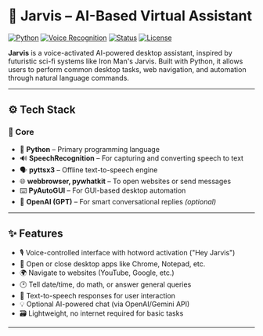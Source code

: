 # 🤖 Jarvis – AI-Based Virtual Assistant

[![Python](https://img.shields.io/badge/Language-Python-3776AB?logo=python)](https://www.python.org/)
[![Voice Recognition](https://img.shields.io/badge/Tech-Speech_Recognition-yellowgreen)]()
[![Status](https://img.shields.io/badge/Status-Completed-brightgreen)]()
[![License](https://img.shields.io/badge/License-MIT-blue.svg)](LICENSE)

**Jarvis** is a voice-activated AI-powered desktop assistant, inspired by futuristic sci-fi systems like Iron Man's Jarvis. Built with Python, it allows users to perform common desktop tasks, web navigation, and automation through natural language commands.

---

## ⚙️ Tech Stack

### 🧠 Core
- 🐍 **Python** – Primary programming language
- 🔊 **SpeechRecognition** – For capturing and converting speech to text
- 🗣️ **pyttsx3** – Offline text-to-speech engine
- 🌐 **webbrowser, pywhatkit** – To open websites or send messages
- ⌨️ **PyAutoGUI** – For GUI-based desktop automation
- 🧠 **OpenAI (GPT)** – For smart conversational replies *(optional)*

---

## ✨ Features

- 🎙️ Voice-controlled interface with hotword activation ("Hey Jarvis")
- 🔐 Open or close desktop apps like Chrome, Notepad, etc.
- 🌍 Navigate to websites (YouTube, Google, etc.)
- 🕑 Tell date/time, do math, or answer general queries
- 💬 Text-to-speech responses for user interaction
- 💡 Optional AI-powered chat (via OpenAI/Gemini API)
- 🗃️ Lightweight, no internet required for basic tasks

---

